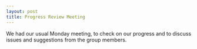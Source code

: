 ```yaml
---
layout: post
title: Progress Review Meeting
---
```

We had our usual Monday meeting, to check on our progress and to discuss issues and suggestions
from the group members.
